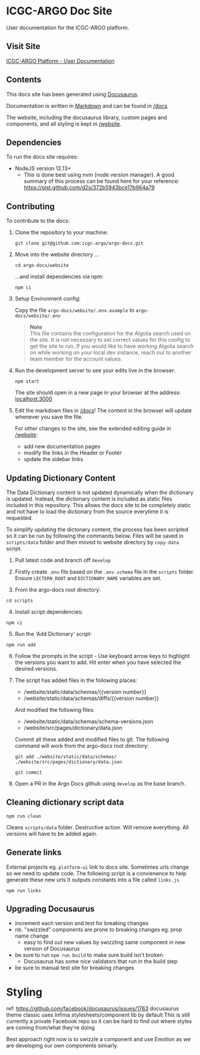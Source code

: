 # ICGC-ARGO Doc Site

User documentation for the ICGC-ARGO platform.

## Visit Site

[ICGC-ARGO Platform - User Documentation](https://docs.icgc-argo.org)

## Contents

This docs site has been generated using [Docusaurus](https://docusaurus.io/).

Documentation is written in [Markdown](https://github.com/adam-p/markdown-here/wiki/Markdown-Cheatsheet) and can be found in [/docs](docs).

The website, including the docusaurus library, custom pages and components, and all styling is kept in [/website](website).

## Dependencies

To run the docs site requires:

- NodeJS version 12.13+
  - This is done best using nvm (node version manager). A good summary of this process can be found here for your reference: https://gist.github.com/d2s/372b5943bce17b964a79

## Contributing

To contribute to the docs:

1. Clone the repository to your machine:

   ```
   git clone git@github.com:icgc-argo/argo-docs.git
   ```

1. Move into the website directory ...

   ```
   cd argo-docs/website
   ```

   ...and install dependencies via npm:

   ```
   npm ci
   ```

1. Setup Environment config:

   Copy the file `argo-docs/website/.env.example` to `argo-docs/website/.env`

   > **Note**  
   > This file contains the configuration for the Algolia search used on the site. It is not necessary to set correct values for this config to get the site to run. If you would like to have working Algolia search on while working on your local dev instance, reach out to another team member for the account values.

1. Run the development server to see your edits live in the browser:

   ```
   npm start
   ```

   The site should open in a new page in your browser at the address: [localhost:3000](http://localhost:3000)

1. Edit the markdown files in [/docs](docs)! The content in the browser will update whenever you save the file.

   For other changes to the site, see the extended editing guide in [/website](website):

   - add new documentation pages
   - modify the links in the Header or Footer
   - update the sidebar links

## Updating Dictionary Content

The Data Dictionary content is not updated dynamically when the dictionary is updated. Instead, the dictionary content is included as static files included in this repository. This allows the docs site to be completely static and not have to load the dictionary from the source everytime it is requested.

To simplify updating the dictonary content, the process has been scripted so it can be run by following the commands below. Files will be saved in `scripts/data` folder and then moved to website directory by `copy-data` script.

1. Pull latest code and branch off `develop`

2. Firstly create `.env` file based on the `.env.schema` file in the `scripts` folder.
   Ensure `LECTERN_ROOT` and `DICTIONARY_NAME` variables are set.

3. From the argo-docs root directory:

```
cd scripts
```

4. Install script dependencies:

```
npm ci
```

5. Run the 'Add Dictionary' script:

```
npm run add
```

6. Follow the prompts in the script - Use keyboard arrow keys to highlight the versions you want to add. Hit enter when you have selected the desired versions.

7. The script has added files in the following places:

   - /website/static/data/schemas/{{version number}}
   - /website/static/data/schemas/diffs/{{version number}}

   And modified the following files:

   - /website/static/data/schemas/schema-versions.json
   - /website/src/pages/dictionary/data.json

   Commit all these added and modified files to git. The following command will work from the argo-docs root directory:

   ```
   git add ./website/static/data/schemas/ ./website/src/pages/dictionary/data.json

   git commit
   ```

8. Open a PR in the Argo Docs github using `develop` as the base branch.

## Cleaning dictionary script data

```
npm run clean
```

Cleans `scripts/data` folder. Destructive action. Will remove everything. All versions will have to be added again.

## Generate links

External projects eg. `platform-ui` link to docs site. Sometimes urls change so we need to update code.
The following script is a convienence to help generate these new urls
It outputs constants into a file called `links.js`

```
npm run links
```

## Upgrading Docusaurus

- Increment each version and test for breaking changes
- nb. "swizzled" components are prone to breaking changes eg. prop name change
  - easy to find out new values by swizzling same component in new version of Docusaurus
- be sure to run `npm run build` to make sure build isn't broken
  - Docusaurus has some nice validators that run in the build step
- be sure to manual test site for breaking changes

# Styling

ref: https://github.com/facebook/docusaurus/issues/1763
docusaurus theme classic uses Infima stylesheets/component lib by default
This is still currently a private Facebook repo so it can be hard to find out where styles are coming from/what they're doing

Best approach right now is to swizzle a component and use Emotion as we are developing our own components simiarly.
